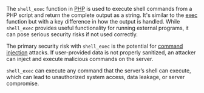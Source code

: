 The `shell_exec` function in [PHP](../programming/php.md) is used to execute shell commands from a PHP script and return the complete output as a string. It's similar to the [exec](../programming/exec.md) function but with a key difference in how the output is handled. While `shell_exec` provides useful functionality for running external programs, it can pose serious security risks if not used correctly.

The primary security risk with `shell_exec` is the potential for [command injection](../security/commin.md) attacks. If user-provided data is not properly sanitized, an attacker can inject and execute malicious commands on the server.

`shell_exec` can execute any command that the server’s shell can execute, which can lead to unauthorized system access, data leakage, or server compromise.